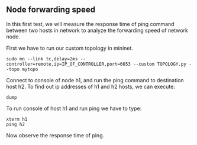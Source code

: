 ## Node forwarding speed

In this first test, we will measure the response time of ping command between two hosts in network to analyze the forwarding speed of network node.

First we have to run our custom topology in mininet.

```
sudo mn --link tc,delay=2ms --controller=remote,ip=IP_OF_CONTROLLER,port=6653 --custom TOPOLOGY.py --topo mytopo
```

Connect to console of node h1, and run the ping command to destination host h2. To find out ip addresses of h1 and h2 hosts, we can execute:

```
dump
```
To run console of host h1 and run ping we have to type:

```
xterm h1
ping h2
```

Now observe the response time of ping.
